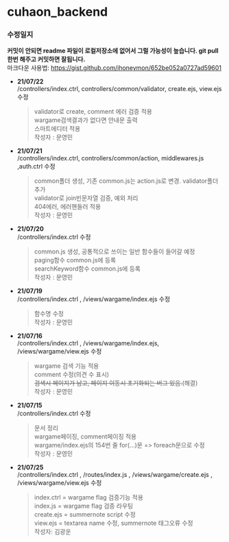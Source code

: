 # cuhaon_backend
### 수정일지
__커밋이 안되면 readme 파일이 로컬저장소에 없어서 그럴 가능성이 높습니다. git pull한번 해주고 커밋하면 잘됩니다.__  
마크다운 사용법: https://gist.github.com/ihoneymon/652be052a0727ad59601  
+ __21/07/22__  
  /controllers/index.ctrl, controllers/common/validator, create.ejs, view.ejs 수정  
  >validator로 create, comment 에러 검증 적용   
  >wargame검색결과가 없다면 안내문 출력  
  >스마트에디터 적용   
  >작성자 : 문영민  

+ __21/07/21__  
  /controllers/index.ctrl, controllers/common/action, middlewares.js ,auth.ctrl 수정
  >common폴더 생성, 기존 common.js는 action.js로 변경. validator폴더 추가   
  >validator로 join빈문자열 검증, 예외 처리  
  >404에러, 에러핸들러 적용   
  >작성자 : 문영민   

+ __21/07/20__  
  /controllers/index.ctrl 수정  
  >common.js 생성, 공통적으로 쓰이는 일반 함수들이 들어갈 예정  
  >paging함수 common.js에 등록   
  >searchKeyword함수 common.js에 등록  
  >작성자 : 문영민  

+ __21/07/19__  
  /controllers/index.ctrl , /views/wargame/index.ejs 수정  
  >함수명 수정  
  >작성자 : 문영민  

+ __21/07/16__  
  /controllers/index.ctrl , /views/wargame/index.ejs, /views/wargame/view.ejs 수정  
  >wargame 검색 기능 적용  
  >comment 수정(의견 수 표시)  
  >~~검색시 페이지가 남고, 페이지 이동시 초기화되는 버그 있음.~~(해결)  
  >작성자 : 문영민  

+ __21/07/15__  
  /controllers/index.ctrl 수정  
  >문서 정리  
  >wargame페이징, comment페이징 적용  
  >wargame/index.ejs의 154번 줄 for(...)문 => foreach문으로 수정  
  >작성자 : 문영민  


+ __21/07/25__  
  /controllers/index.ctrl , /routes/index.js , /views/wargame/create.ejs , /views/wargame/view.ejs 수정  
  >index.ctrl = wargame flag 검증기능 적용  
  >index.js = wargame flag 검증 라우팅  
  >create.ejs = summernote script 수정  
  >view.ejs = textarea name 수정, summernote 태그오류 수정  
  >작성자: 김광운  
